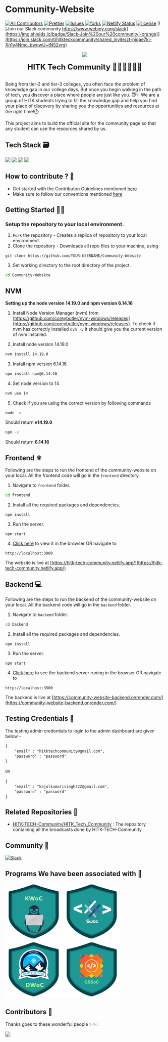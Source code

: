# Community-Website

[![All Contributors](https://img.shields.io/badge/all_contributors-bot-orange.svg?style=flat-square)](#contributors-)
[![Prettier](https://img.shields.io/badge/code_style-prettier-ff69b4.svg)](https://prettier.io)
[![Issues](https://img.shields.io/github/issues/HITK-TECH-Community/Community-Website)](#issues)
[![forks](https://img.shields.io/github/forks/HITK-TECH-Community/Community-Website)](#forks)
[![Netlify Status](https://api.netlify.com/api/v1/badges/d8d6b080-423d-45c8-974e-fb1f7986a028/deploy-status)](https://app.netlify.com/sites/canvasboard/deploys)
[![license](https://img.shields.io/github/license/HITK-TECH-Community/Community-Website)](#license)
[![Join our Slack community https://www.webiny.com/slack](https://img.shields.io/badge/Slack-Join%20our%20community!-orange)](https://join.slack.com/t/hitkteckcommunity/shared_invite/zt-njgae7ki-Xn1y4Nmc_bwqwU~tN52vrg)

<p align="center" width="400px"><img src="assets/HITK_tech_comm_logo.png" width="200"></p>
<p align="center" width="400px"> <font size="5"> <b> HITK Tech Community 👩🏻‍💻👨🏻‍💻 </b></font></p> <br />
Being from tier-2 and tier-3 colleges, you often face the problem of knowledge gap in our college days. But once you begin walking in the path of tech, you discover a place where people are just like you. 😇✨ 
We are a group of HITK students trying to fill the knowledge gap and help you find your place of discovery by sharing you the opportunities and resources at the right time!⏱️<br />

This project aims to build the official site for the community page so that any student can use the resources shared by us.

## Tech Stack 🗃

<img src="https://img.shields.io/badge/-MongoDB-yellow?style=flat&logo=mongoDB"> <img src="https://img.shields.io/badge/-ExpressJS-grey?style=flat&logo=express&logoColor=white"> <img src="https://img.shields.io/badge/ReactJS%20-%2320232a.svg?logo=react" > <img src="https://img.shields.io/badge/-NodeJS%20-%2320232a?style=flat&logo=node.js">

## How to contribute ? 🤔

- Get started with the Contributon Guidelines mentioned [here](https://github.com/HITK-TECH-Community/Community-Website/blob/main/CONTRIBUTING.md)
- Make sure to follow our conventions mentioned [here](https://github.com/HITK-TECH-Community/Community-Website/blob/main/frontend/conventions.md)

## Getting Started 👨‍💻

### Setup the repository to your local environment.

1. `Fork` the repository - Creates a replica of repository to your local environment.
2. Clone the repository - Downloads all repo files to your machine, using

```git
git clone https://github.com/YOUR-USERNAME/Community-Website
```

3. Set working directory to the root directory of the project.

```sh
cd Community-Website
```


## NVM

**Setting up the node version 14.19.0 and npm version 6.14.16**

1. Install Node Version Manager (nvm) from [https://github.com/coreybutler/nvm-windows/releases](https://github.com/coreybutler/nvm-windows/releases). To check if nvm has correctly installed ```nvm -v```
it should give you the current version of nvm installed.

2. Install node version 14.19.0
```sh 
nvm install 14.19.0
```

3. Install npm version 6.14.16
```sh 
npm install npm@6.14.16
```

4. Set node version to 14
```sh
nvm use 14
```

5. Check if you are using the correct version by following commands
```sh
node -v
```
Should return **v14.19.0**

```sh 
npm -v 
```
Should return **6.14.16**


## Frontend ⚛️

Following are the steps to run the frontend of the community-website on your local. All the frontend code will go in the `frontend` directory.

1. Navigate to `frontend` folder.

```sh
cd frontend
```

2. Install all the required packages and dependencies.

```node
npm install
```

3. Run the server.

```node
npm start
```

4. [Click here](http://localhost:3000) to view it in the browser OR navigate to

```text
http://localhost:3000
```

The website is live at [https://hitk-tech-community.netlify.app/](https://hitk-tech-community.netlify.app/)

## Backend 💻

Following are the steps to run the backend of the community-website on your local. All the backend code will go in the `backend` folder.

1. Navigate to `backend` folder.

```sh
cd backend
```

2. Install all the required packages and dependencies.

```node
npm install
```

3. Run the server.

```node
npm start
```

4. [Click here](http://localhost:3500) to see the backend server runing in the browser OR navigate to

```text
http://localhost:3500
```

The backend is live at [https://community-website-backend.onrender.com/](https://community-website-backend.onrender.com/)

## Testing Credentials 🤖

The testing admin credentials to login to the admin dashboard are given below -

```
{
    "email" : "hitktechcommunity@gmail.com",
    "password" : "password"
}

OR

{
    "email" : "kajolkumarisingh222@gmail.com",
    "password" : "password"
}
```

## Related Repositories 📂

- [HITK-TECH-Community/HITK_Tech_Community](https://github.com/HITK-TECH-Community/HITK_Tech_Community) : The repository containing all the broadcasts done by HITK-TECH-Community

## Community 👥

[![Slack](https://img.shields.io/badge/chat-on_slack-purple.svg?style=for-the-badge&logo=slack)](https://join.slack.com/t/hitkteckcommunity/shared_invite/zt-njgae7ki-Xn1y4Nmc_bwqwU~tN52vrg)

## Programs We have been associated with 🤍

<a href="https://kwoc.kossiitkgp.org/" target="_blank"><img src="assets/KWoC.png" width="180px" height="180px"></a>
<a href="https://swoc.tech/index.html" target="_blank"><img src="assets/SWoC.png" width="180px" height="180px"></a>
<a href="https://devscript.tech/woc/" target="_blank"><img src="assets/DWoC.png" width="180px" height="180px"></a>
<a href="https://gssoc.girlscript.tech/" target="_blank"><img src="assets/GSSoC.png" width="180px" height="180px"></a>

## Contributors 🌟

Thanks goes to these wonderful people ✨✨:

<a href="https://github.com/HITK-TECH-Community/Community-Website/graphs/contributors">
  <img src="https://contrib.rocks/image?repo=HITK-TECH-Community/Community-Website" />
</a>
